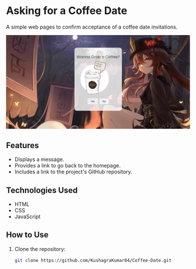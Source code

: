 # Asking for a Coffee Date 

A simple web pages to confirm acceptance of a coffee date invitations. 

![FrontEnd](image.png)


## Features

- Displays a message.
- Provides a link to go back to the homepage.
- Includes a link to the project's GitHub repository.

## Technologies Used

- HTML
- CSS
- JavaScript

## How to Use

1. Clone the repository:
   ```sh
   git clone https://github.com/KushagraKumar04/Coffee-Date.git
